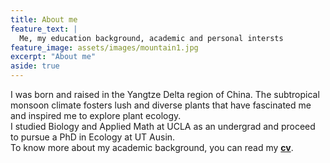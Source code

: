```yaml
---
title: About me
feature_text: |
  Me, my education background, academic and personal intersts
feature_image: assets/images/mountain1.jpg
excerpt: "About me"
aside: true
---
```

I was born and raised in the Yangtze Delta region of China. The subtropical monsoon climate fosters lush and diverse plants that have fascinated me and inspired me to explore plant ecology. <br>
I studied Biology and Applied Math at UCLA as an undergrad and proceed to pursue a PhD in Ecology at UT Ausin. <br>
To know more about my academic background, you can read my **[cv](assets/Xinyi_Yan_cv-Aug20.pdf)**. <br>
